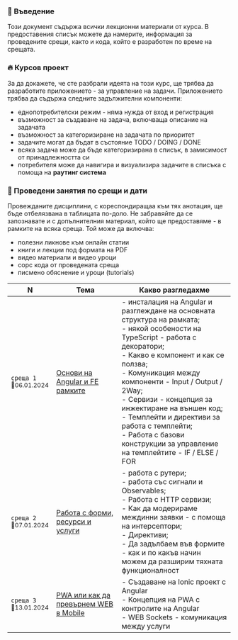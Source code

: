 ### 🚀 Въведение
Този документ съдържа всички лекционни материали от курса. В предоставения списък можете да намерите, информация за проведените срещи, както и кода, който е разработен по време на срещата.

### 🔥 Курсов проект
За да докажете, че сте разбрали идеята на този курс, ще трябва да разработите приложението - за управление на задачи. Приложението трябва да съдържа следните задължителни компоненти:
- еднопотребителски режим - няма нужда от вход и регистрация
- възможност за създаване на задача, включваща описание на задачата
- възможност за категоризиране на задачата по приоритет
- задачите могат да бъдат в състояние TODO / DOING / DONE
- всяка задача може да бъде категоризирана в списък, в замисимост от принадлежността си
- потребителя може да навигира и визуализира задачите в списъка с помоща на **раутинг система**

### 📅 Проведени занятия по срещи и дати

Провежданите дисциплини, с кореспондиращаа към тях анотация, ще бъде отбелязвана в таблицата по-доло. Не забравяйте да се запознавате и с допълнителния материал, който ще предоставяме - в рамките на всяка среща. Той може да включва:
- полезни ликнове към онлайн статии
- книги и лекции под формата на PDF
- видео материали и видео уроци
- сорс кода от проведената среща 
- писмено обяснение и уроци (tutorials)

<table>
    <thead>
        <tr>
            <th width="120">N</th>
            <th width="280px">Тема</th>
            <th width="610px">Какво разгледахме</th>
        </tr>
    </thead>
    <tbody>
        <tr>
            <td>
                <code>среща 1</code><br>
                <sub>📅06.01.2024</sub>
            </td>
            <td>
                <a href="./meet-01/README.md">
                    Основи на Angular и FE рамките
                </a>
            </td>
            <td>
            - инсталация на Angular и разглеждане на основната структура на рамката; <br>
            - някой особености на TypeScript - работа с декоратори; <br>
            - Какво е компонент и как се ползва; <br>
            - Комуникация между компоненти - Input / Output / 2Way; <br>
            - Сервизи - концепция за инжектиране на външен код; <br>
            - Темплейти и директиви за работа с темплейти; <br>
            - Работа с базови конструкции за управление на темплейтите - IF / ELSE / FOR
            </td>
        </tr>
        <tr>
            <td>
                <code>среща 2</code>
                <br>
                <sub>📅07.01.2024</sub>
            </td>
            <td>
                <a href="./meet-02/README.md">
                    Работа с форми, ресурси и услуги
                </a>            
            </td>
            <td>
            - работа с рутери;  <br>
            - работа със сигнали и Observables;  <br>
            - Работа с HTTP сервизи;  <br>
            - Как да модерираме междинни заявки - с помоща на интерсептори;  <br>
            - Директиви;  <br>
            - Да задълбаем във формите - как и по какъв начин можем да разширим тяхната функционалност
            </td>
        </tr>
        <tr>
            <td>
                <code>среща 3</code>
                <br>
                <sub>📅13.01.2024</sub>
            </td>
            <td>
                <a href="./meet-03/README.md">
                    PWA или как да превърнем WEB в Mobile
                </a>
            </td>            
            <td>
            - Създаване на Ionic проект с Angular <br>
            - Концепция на PWA с контролите на Angular <br>
            - WEB Sockets - комуникация между услуги            
            </td>
        </tr>
    <tbody>
</table>
